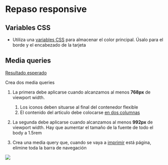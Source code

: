 # Repaso responsive

## Variables CSS
- Utiliza una [variables CSS](https://www.w3schools.com/css/tryit.asp?filename=trycss3_var2) para almacenar el color principal. Úsalo para el borde y el encabezado de la tarjeta

## Media queries

[Resultado esperado](https://omiras.github.io/responsive-playground/media-queries.html)

Crea dos media queries 

1. La primera debe aplicarse cuando alcanzamos al menos **768px** de viewport width. 
   1. Los iconos deben situarse al final del contenedor flexible
   2. El contenido del articulo debe colocarse [en dos columnas](https://www.w3schools.com/cssref/tryit.php?filename=trycss3_column-count)

2. La segunda debe aplicarse cuando alcanzamos al menos **992px** de viewport width. Hay que aumentar el tamaño de la fuente de todo el body a 1.5rem

3. Crea una media query que, cuando se vaya a [imprimir](https://sympli.io/blog/a-quick-guide-to-css-for-printable-webpages) está página, elimine toda la barra de navegación

![](https://oscarm.tinytake.com/media/16373b0?filename=1716979358743_TinyTake29-05-2024-12-42-30_638525761573943273.png&sub_type=thumbnail_preview&type=attachment&width=1199&height=796)
